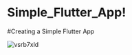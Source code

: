 # Simple_Flutter_App!

#Creating a Simple Flutter App

![vsrb7xld](https://github.com/Chathurangiw/Simple_Flutter_App/assets/96134411/689b7f41-b1f9-49bd-8cff-4dac72ed0db4)
